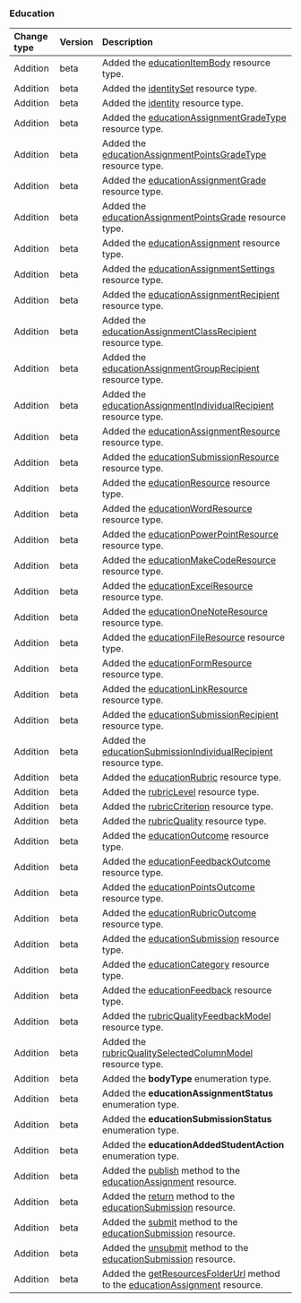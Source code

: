 ### Education

| **Change type** | **Version** | **Description** |
|:---|:---|:---|
|Addition|beta|Added the [educationItemBody](https://docs.microsoft.com/en-us/graph/api/resources/educationItemBody?view=graph-rest-beta) resource type.|
|Addition|beta|Added the [identitySet](https://docs.microsoft.com/en-us/graph/api/resources/identitySet?view=graph-rest-beta) resource type.|
|Addition|beta|Added the [identity](https://docs.microsoft.com/en-us/graph/api/resources/identity?view=graph-rest-beta) resource type.|
|Addition|beta|Added the [educationAssignmentGradeType](https://docs.microsoft.com/en-us/graph/api/resources/educationAssignmentGradeType?view=graph-rest-beta) resource type.|
|Addition|beta|Added the [educationAssignmentPointsGradeType](https://docs.microsoft.com/en-us/graph/api/resources/educationAssignmentPointsGradeType?view=graph-rest-beta) resource type.|
|Addition|beta|Added the [educationAssignmentGrade](https://docs.microsoft.com/en-us/graph/api/resources/educationAssignmentGrade?view=graph-rest-beta) resource type.|
|Addition|beta|Added the [educationAssignmentPointsGrade](https://docs.microsoft.com/en-us/graph/api/resources/educationAssignmentPointsGrade?view=graph-rest-beta) resource type.|
|Addition|beta|Added the [educationAssignment](https://docs.microsoft.com/en-us/graph/api/resources/educationAssignment?view=graph-rest-beta) resource type.|
|Addition|beta|Added the [educationAssignmentSettings](https://docs.microsoft.com/en-us/graph/api/resources/educationAssignmentSettings?view=graph-rest-beta) resource type.|
|Addition|beta|Added the [educationAssignmentRecipient](https://docs.microsoft.com/en-us/graph/api/resources/educationAssignmentRecipient?view=graph-rest-beta) resource type.|
|Addition|beta|Added the [educationAssignmentClassRecipient](https://docs.microsoft.com/en-us/graph/api/resources/educationAssignmentClassRecipient?view=graph-rest-beta) resource type.|
|Addition|beta|Added the [educationAssignmentGroupRecipient](https://docs.microsoft.com/en-us/graph/api/resources/educationAssignmentGroupRecipient?view=graph-rest-beta) resource type.|
|Addition|beta|Added the [educationAssignmentIndividualRecipient](https://docs.microsoft.com/en-us/graph/api/resources/educationAssignmentIndividualRecipient?view=graph-rest-beta) resource type.|
|Addition|beta|Added the [educationAssignmentResource](https://docs.microsoft.com/en-us/graph/api/resources/educationAssignmentResource?view=graph-rest-beta) resource type.|
|Addition|beta|Added the [educationSubmissionResource](https://docs.microsoft.com/en-us/graph/api/resources/educationSubmissionResource?view=graph-rest-beta) resource type.|
|Addition|beta|Added the [educationResource](https://docs.microsoft.com/en-us/graph/api/resources/educationResource?view=graph-rest-beta) resource type.|
|Addition|beta|Added the [educationWordResource](https://docs.microsoft.com/en-us/graph/api/resources/educationWordResource?view=graph-rest-beta) resource type.|
|Addition|beta|Added the [educationPowerPointResource](https://docs.microsoft.com/en-us/graph/api/resources/educationPowerPointResource?view=graph-rest-beta) resource type.|
|Addition|beta|Added the [educationMakeCodeResource](https://docs.microsoft.com/en-us/graph/api/resources/educationMakeCodeResource?view=graph-rest-beta) resource type.|
|Addition|beta|Added the [educationExcelResource](https://docs.microsoft.com/en-us/graph/api/resources/educationExcelResource?view=graph-rest-beta) resource type.|
|Addition|beta|Added the [educationOneNoteResource](https://docs.microsoft.com/en-us/graph/api/resources/educationOneNoteResource?view=graph-rest-beta) resource type.|
|Addition|beta|Added the [educationFileResource](https://docs.microsoft.com/en-us/graph/api/resources/educationFileResource?view=graph-rest-beta) resource type.|
|Addition|beta|Added the [educationFormResource](https://docs.microsoft.com/en-us/graph/api/resources/educationFormResource?view=graph-rest-beta) resource type.|
|Addition|beta|Added the [educationLinkResource](https://docs.microsoft.com/en-us/graph/api/resources/educationLinkResource?view=graph-rest-beta) resource type.|
|Addition|beta|Added the [educationSubmissionRecipient](https://docs.microsoft.com/en-us/graph/api/resources/educationSubmissionRecipient?view=graph-rest-beta) resource type.|
|Addition|beta|Added the [educationSubmissionIndividualRecipient](https://docs.microsoft.com/en-us/graph/api/resources/educationSubmissionIndividualRecipient?view=graph-rest-beta) resource type.|
|Addition|beta|Added the [educationRubric](https://docs.microsoft.com/en-us/graph/api/resources/educationRubric?view=graph-rest-beta) resource type.|
|Addition|beta|Added the [rubricLevel](https://docs.microsoft.com/en-us/graph/api/resources/rubricLevel?view=graph-rest-beta) resource type.|
|Addition|beta|Added the [rubricCriterion](https://docs.microsoft.com/en-us/graph/api/resources/rubricCriterion?view=graph-rest-beta) resource type.|
|Addition|beta|Added the [rubricQuality](https://docs.microsoft.com/en-us/graph/api/resources/rubricQuality?view=graph-rest-beta) resource type.|
|Addition|beta|Added the [educationOutcome](https://docs.microsoft.com/en-us/graph/api/resources/educationOutcome?view=graph-rest-beta) resource type.|
|Addition|beta|Added the [educationFeedbackOutcome](https://docs.microsoft.com/en-us/graph/api/resources/educationFeedbackOutcome?view=graph-rest-beta) resource type.|
|Addition|beta|Added the [educationPointsOutcome](https://docs.microsoft.com/en-us/graph/api/resources/educationPointsOutcome?view=graph-rest-beta) resource type.|
|Addition|beta|Added the [educationRubricOutcome](https://docs.microsoft.com/en-us/graph/api/resources/educationRubricOutcome?view=graph-rest-beta) resource type.|
|Addition|beta|Added the [educationSubmission](https://docs.microsoft.com/en-us/graph/api/resources/educationSubmission?view=graph-rest-beta) resource type.|
|Addition|beta|Added the [educationCategory](https://docs.microsoft.com/en-us/graph/api/resources/educationCategory?view=graph-rest-beta) resource type.|
|Addition|beta|Added the [educationFeedback](https://docs.microsoft.com/en-us/graph/api/resources/educationFeedback?view=graph-rest-beta) resource type.|
|Addition|beta|Added the [rubricQualityFeedbackModel](https://docs.microsoft.com/en-us/graph/api/resources/rubricQualityFeedbackModel?view=graph-rest-beta) resource type.|
|Addition|beta|Added the [rubricQualitySelectedColumnModel](https://docs.microsoft.com/en-us/graph/api/resources/rubricQualitySelectedColumnModel?view=graph-rest-beta) resource type.|
|Addition|beta|Added the **bodyType** enumeration type.|
|Addition|beta|Added the **educationAssignmentStatus** enumeration type.|
|Addition|beta|Added the **educationSubmissionStatus** enumeration type.|
|Addition|beta|Added the **educationAddedStudentAction** enumeration type.|
|Addition|beta|Added the [publish](https://docs.microsoft.com/en-us/graph/api/educationAssignment-publish?view=graph-rest-beta) method to the [educationAssignment](https://docs.microsoft.com/en-us/graph/api/resources/educationAssignment?view=graph-rest-beta) resource.|
|Addition|beta|Added the [return](https://docs.microsoft.com/en-us/graph/api/educationSubmission-return?view=graph-rest-beta) method to the [educationSubmission](https://docs.microsoft.com/en-us/graph/api/resources/educationSubmission?view=graph-rest-beta) resource.|
|Addition|beta|Added the [submit](https://docs.microsoft.com/en-us/graph/api/educationSubmission-submit?view=graph-rest-beta) method to the [educationSubmission](https://docs.microsoft.com/en-us/graph/api/resources/educationSubmission?view=graph-rest-beta) resource.|
|Addition|beta|Added the [unsubmit](https://docs.microsoft.com/en-us/graph/api/educationSubmission-unsubmit?view=graph-rest-beta) method to the [educationSubmission](https://docs.microsoft.com/en-us/graph/api/resources/educationSubmission?view=graph-rest-beta) resource.|
|Addition|beta|Added the [getResourcesFolderUrl](https://docs.microsoft.com/en-us/graph/api/educationAssignment-getResourcesFolderUrl?view=graph-rest-beta) method to the [educationAssignment](https://docs.microsoft.com/en-us/graph/api/resources/educationAssignment?view=graph-rest-beta) resource.|
